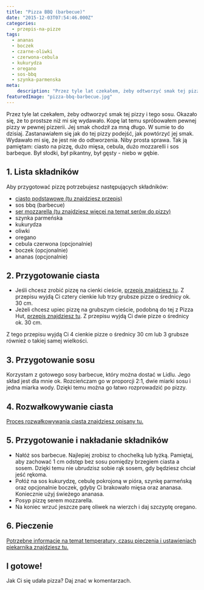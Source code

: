 ```yaml
---
title: "Pizza BBQ (barbecue)"
date: "2015-12-03T07:54:46.000Z"
categories: 
  - przepis-na-pizze
tags: 
  - ananas
  - boczek
  - czarne-oliwki
  - czerwona-cebula
  - kukurydza
  - oregano
  - sos-bbq
  - szynka-parmenska
meta: 
    description: "Przez tyle lat czekałem, żeby odtworzyć smak tej pizzy i tego sosu. Okazało się, że to prostsze niż mi się wydawało. Wyszło pikantny i słodko - genialnie."
featuredImage: "pizza-bbq-barbecue.jpg"
---
```


Przez tyle lat czekałem, żeby odtworzyć smak tej pizzy i tego sosu. Okazało się, że to prostsze niż mi się wydawało. Kopę lat temu spróbowałem pewnej pizzy w pewnej pizzerii. Jej smak chodził za mną długo. W sumie to do dzisiaj. Zastanawiałem się jak do tej pizzy podejść, jak powtórzyć jej smak. Wydawało mi się, że jest nie do odtworzenia. Niby prosta sprawa. Tak ją pamiętam: ciasto na pizzę, dużo mięsa, cebula, dużo mozzarelli i sos barbeque. Był słodki, był pikantny, był gęsty - niebo w gębie.

## 1\. Lista składników

Aby przygotować pizzę potrzebujesz następujących składników:

- <a href="/przepis-na-ciasto-na-pizze/" title="Przepis na ciasto podstawowe">ciasto podstawowe (tu znajdziesz przepis)</a>
- sos bbq (barbecue)
- <a href="/jaki-ser-wybrac-do-pizzy/" title="Ser do pizzy">ser mozzarella (tu znajdziesz więcej na temat serów do pizzy)</a>
- szynka parmeńska
- kukurydza
- oliwki
- oregano
- cebula czerwona (opcjonalnie)
- boczek (opcjonalnie)
- ananas (opcjonalnie)

## 2\. Przygotowanie ciasta

- Jeśli chcesz zrobić pizzę na cienki cieście, <a href="/przepis-na-ciasto-na-pizze/" title="Przepis na ciasto podstawowe">przepis znajdziesz tu</a>. Z przepisu wyjdą Ci cztery cienkie lub trzy grubsze pizze o średnicy ok. 30 cm.
- Jeżeli chcesz upiec pizzę na grubszym cieście, podobną do tej z Pizza Hut, <a href="/jak-zrobic-ciasto-na-pizze-jak-w-pizza-hut/" title="Przepis na pizzę na grubym cieście">przepis znajdziesz tu</a>. Z przepisu wyjdą Ci dwie pizze o średnicy ok. 30 cm.

Z tego przepisu wyjdą Ci 4 cienkie pizze o średnicy 30 cm lub 3 grubsze również o takiej samej wielkości.

## 3\. Przygotowanie sosu

Korzystam z gotowego sosy barbecue, który można dostać w Lidlu. Jego skład jest dla mnie ok. Rozcieńczam go w proporcji 2:1, dwie miarki sosu i jedna miarka wody. Dzięki temu można go łatwo rozprowadzić po pizzy.

## 4\. Rozwałkowywanie ciasta

<a href="/jak-walkowac-ciasto-pizzy/" title="Rozwałkowywanie ciasta">Proces rozwałkowywania ciasta znajdziesz opisany tu.</a>

## 5\. Przygotowanie i nakładanie składników

- Nałóż sos barbecue. Najlepiej zrobisz to chochelką lub łyżką. Pamiętaj, aby zachować 1 cm odstęp bez sosu pomiędzy brzegiem ciasta a sosem. Dzięki temu nie ubrudzisz sobie rąk sosem, gdy będziesz chciał jeść rękoma.
- Połóż na sos kukurydzę, cebulę pokrojoną w pióra, szynkę parmeńską oraz opcjonalnie boczek, gdyby Ci brakowało mięsa oraz ananasa. Koniecznie użyj świeżego ananasa.
- Posyp pizzę serem mozzarella.
- Na koniec wrzuć jeszcze parę oliwek na wierzch i daj szczyptę oregano.

## 6\. Pieczenie

<a href="/jak-ustawic-piekarnik-pieczenia-pizzy/" title="Jak ustawić piekarnik do pieczenia pizzy">Potrzebne informacje na temat temperatury, czasu pieczenia i ustawieniach piekarnika znajdziesz tu.</a>

## I gotowe!

Jak Ci się udała pizza? Daj znać w komentarzach.
